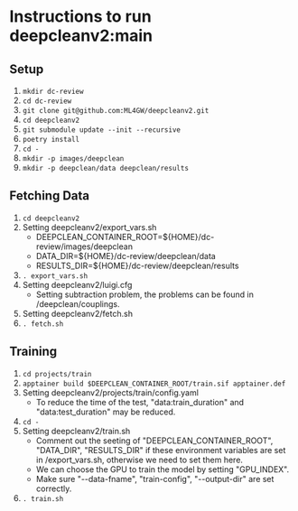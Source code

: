 # Instructions to run deepcleanv2:main

## Setup
1. `mkdir dc-review`
2. `cd dc-review`
3. `git clone git@github.com:ML4GW/deepcleanv2.git`
4. `cd deepcleanv2`
5. `git submodule update --init --recursive`
6. `poetry install`
7. `cd -`
8. `mkdir -p images/deepclean`
9. `mkdir -p deepclean/data deepclean/results`

## Fetching Data
1. `cd deepcleanv2`
2. Setting deepcleanv2/export_vars.sh
    - DEEPCLEAN_CONTAINER_ROOT=\${HOME}/dc-review/images/deepclean
    - DATA_DIR=\${HOME}/dc-review/deepclean/data
    - RESULTS_DIR=${HOME}/dc-review/deepclean/results
3. `. export_vars.sh`
4. Setting deepcleanv2/luigi.cfg
    - Setting subtraction problem, the problems can be found in /deepclean/couplings.
5. Setting deepcleanv2/fetch.sh
6. `. fetch.sh`

## Training
1. `cd projects/train`
2. `apptainer build $DEEPCLEAN_CONTAINER_ROOT/train.sif apptainer.def`
3. Setting deepcleanv2/projects/train/config.yaml
    - To reduce the time of the test, "data:train_duration" and "data:test_duration" may be reduced.
4. `cd -`
5. Setting deepcleanv2/train.sh
    - Comment out the seeting of "DEEPCLEAN_CONTAINER_ROOT", "DATA_DIR", "RESULTS_DIR" if these environment variables are set in /export_vars.sh, otherwise we need to set them here.
    - We can choose the GPU to train the model by setting "GPU_INDEX".
    - Make sure "--data-fname", "train-config", "--output-dir" are set correctly.
6. `. train.sh`